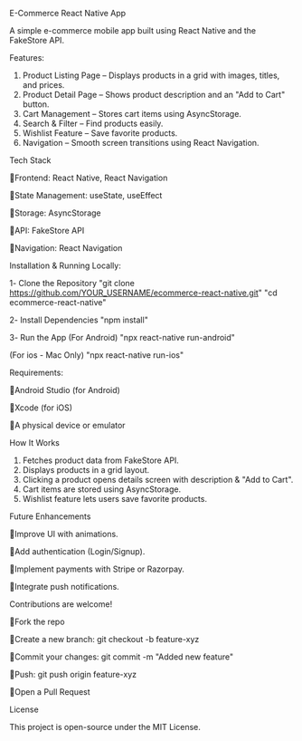 E-Commerce React Native App

A simple e-commerce mobile app built using React Native and the FakeStore API. 

Features:
1. Product Listing Page – Displays products in a grid with images, titles, and prices.
2. Product Detail Page – Shows product description and an "Add to Cart" button.
3. Cart Management – Stores cart items using AsyncStorage.
4. Search & Filter – Find products easily.
5. Wishlist Feature – Save favorite products.
6. Navigation – Smooth screen transitions using React Navigation.


Tech Stack

🔹Frontend: React Native, React Navigation

🔹State Management: useState, useEffect

🔹Storage: AsyncStorage

🔹API: FakeStore API

🔹Navigation: React Navigation


Installation & Running Locally:

1️- Clone the Repository
"git clone https://github.com/YOUR_USERNAME/ecommerce-react-native.git"
"cd ecommerce-react-native"

2️- Install Dependencies
"npm install"

3️- Run the App (For Android)
"npx react-native run-android"

 (For ios - Mac Only)
"npx react-native run-ios"



Requirements:

🔹Android Studio (for Android)

🔹Xcode (for iOS)

🔹A physical device or emulator



How It Works
1. Fetches product data from FakeStore API.
2. Displays products in a grid layout.
3. Clicking a product opens details screen with description & "Add to Cart".
4. Cart items are stored using AsyncStorage.
5. Wishlist feature lets users save favorite products.


Future Enhancements

🔹Improve UI with animations.

🔹Add authentication (Login/Signup).

🔹Implement payments with Stripe or Razorpay.

🔹Integrate push notifications.



Contributions are welcome! 

🔹Fork the repo

🔹Create a new branch: git checkout -b feature-xyz

🔹Commit your changes: git commit -m "Added new feature"

🔹Push: git push origin feature-xyz

🔹Open a Pull Request


License

This project is open-source under the MIT License.


